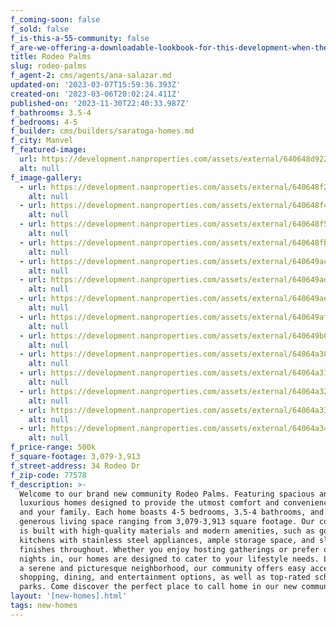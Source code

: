 ```yaml
---
f_coming-soon: false
f_sold: false
f_is-this-a-55-community: false
f_are-we-offering-a-downloadable-lookbook-for-this-development-when-they-submit-their-contact-info: false
title: Rodeo Palms
slug: rodeo-palms
f_agent-2: cms/agents/ana-salazar.md
updated-on: '2023-03-07T15:59:36.393Z'
created-on: '2023-03-06T20:02:24.411Z'
published-on: '2023-11-30T22:40:33.987Z'
f_bathrooms: 3.5-4
f_bedrooms: 4-5
f_builder: cms/builders/saratoga-homes.md
f_city: Manvel
f_featured-image:
  url: https://development.nanproperties.com/assets/external/640648d922089e0af289e0cc_120poppy20hills-3201.jpg
  alt: null
f_image-gallery:
  - url: https://development.nanproperties.com/assets/external/640648f2397fb4edaa820a6d_220poppy20hills-3201.jpg
    alt: null
  - url: https://development.nanproperties.com/assets/external/640648f4b8f47daa6c9f7175_1120palmero20way-73201.jpg
    alt: null
  - url: https://development.nanproperties.com/assets/external/640648f522089ebf648a0c0e_1320palmero20way-1201.jpg
    alt: null
  - url: https://development.nanproperties.com/assets/external/640648fb5c57f9d7728c6949_1320palmero20way-79201.jpg
    alt: null
  - url: https://development.nanproperties.com/assets/external/640649ac527b60fe2e6978e5_120poppy20hills-9201.jpg
    alt: null
  - url: https://development.nanproperties.com/assets/external/640649ad527b60761c69796f_220poppy20hills-15201.jpg
    alt: null
  - url: https://development.nanproperties.com/assets/external/640649aeb8f47d11829fd7d8_1120palmero20way-18201.jpg
    alt: null
  - url: https://development.nanproperties.com/assets/external/640649af5c57f9c13f8d0d46_1320palmero20way-21201.jpg
    alt: null
  - url: https://development.nanproperties.com/assets/external/640649b05c57f9711e8d0e29_1320palmero20way-39201.jpg
    alt: null
  - url: https://development.nanproperties.com/assets/external/64064a304127ac69b77641d2_1320palmero20way-75201.jpg
    alt: null
  - url: https://development.nanproperties.com/assets/external/64064a314127acad8d7641d3_120poppy20hills-72201.jpg
    alt: null
  - url: https://development.nanproperties.com/assets/external/64064a32d1ab984b79760047_220poppy20hills-48201.jpg
    alt: null
  - url: https://development.nanproperties.com/assets/external/64064a335957f6fee50e8c6e_1120palmero20way-3201.jpg
    alt: null
  - url: https://development.nanproperties.com/assets/external/64064a344127ac27fa7642a1_1320palmero20way-48201.jpg
    alt: null
f_price-range: 500k
f_square-footage: 3,079-3,913
f_street-address: 34 Rodeo Dr
f_zip-code: 77578
f_description: >-
  Welcome to our brand new community Rodeo Palms. Featuring spacious and
  luxurious homes designed to provide the utmost comfort and convenience for you
  and your family. Each home boasts 4-5 bedrooms, 3.5-4 bathrooms, and a
  generous living space ranging from 3,079-3,913 square footage. Our community
  is built with high-quality materials and modern amenities, such as gourmet
  kitchens with stainless steel appliances, ample storage space, and sleek
  finishes throughout. Whether you enjoy hosting gatherings or prefer quiet
  nights in, our homes are designed to cater to your lifestyle needs. Located in
  a serene and picturesque neighborhood, our community offers easy access to
  shopping, dining, and entertainment options, as well as top-rated schools and
  parks. Come discover the perfect place to call home in our new community.
layout: '[new-homes].html'
tags: new-homes
---
```



